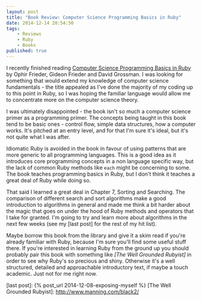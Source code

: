 ```yaml
---
layout: post
title: "Book Review: Computer Science Programming Basics in Ruby"
date: 2014-12-14 20:54:50
tags:
    - Reviews
    - Ruby
    - Books
published: true
---
```


I recently finished reading [Computer Science Programming Basics in Ruby] by
Ophir Frieder, Gideon Frieder and David Grossman. I was looking for something
that would extend my knowledge of computer science fundamentals - the title
appealed as I've done the majority of my coding up to this point in Ruby, so
I was hoping the familiar language would allow me to concentrate more on the
computer science theory.

I was ultimately disappointed - the book isn't so much a computer science primer
as a programming primer. The concepts being taught in this book tend to be basic
ones - control flow, simple data structures, how a computer works. It's pitched
at an entry level, and for that I'm sure it's ideal, but it's not quite what
I was after.

Idiomatic Ruby is avoided in the book in favour of using patterns that are more
generic to all programming languages. This is a good idea as it introduces core
programming concepts in a non language specific way, but the lack of common Ruby
methods like `each` might be concerning to some. The book teaches programming
basics in Ruby, but I don't think it teaches a great deal of Ruby while doing
so.

That said I learned a great deal in Chapter 7, Sorting and Searching. The
comparison of different search and sort algorithms make a good introduction to
algorithms in general and made me think a bit harder about the magic that goes
on under the hood of Ruby methods and operators that I take for granted. I'm
going to try and learn more about algorithms in the next few weeks (see my [last
post] for the rest of my hit list).

Maybe borrow this book from the library and give it a skim read if you're
already familiar with Ruby, because I'm sure you'll find some useful stuff there. If
you're interested in learning Ruby from the ground up you should probably pair
this book with something like _[The Well Grounded Rubyist]_ in order to see why
Ruby's so precious and shiny. Otherwise it's a well structured, detailed and
approachable introductory text, if maybe a touch academic. Just not for me right
now.

[Computer Science Programming Basics in Ruby]: http://shop.oreilly.com/product/0636920028192.do
[last post]: {% post_url 2014-12-08-exposing-myself %}
[The Well Grounded Rubyist]: http://www.manning.com/black2/
